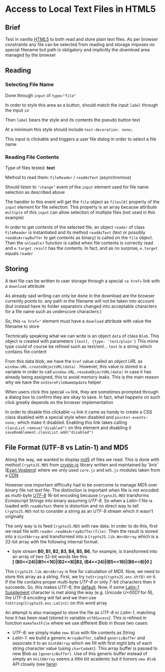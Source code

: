 # Access to Local Text Files in HTML5

## Brief

Test in vanilla [HTML5](https://en.wikipedia.org/wiki/HTML5) to both read and store plain text files. As per browser constraints any file can be selected from reading and storage imposes no special filename but path is obligatory and implicitly the *download* area managed by the browser

## Reading

### Selecting File Name

Done through `input` of `type="file"` 

In order to style this area as a button, should match the input `label` through the input `id`

Then `label` bears the style and its contents the pseudo button text

At a minimum this style should include `text-decoration: none;` 

This input is clickable and triggers a user file dialog in order to select a file name

### Reading File Contents

Type of files tested: **text**

Method to read them: `FileReader` / `readAsText` (asynchronous)

Should listen to `"change"` event of the `input` element used for file name selection as described above

The handler to this event will get the `file` object  as `files[0]` property of the `input` element for file selection. This property is an array because attribute `multiple` of this `input` can allow selection of multiple files (not used in this example) 

In order to get contents of the selected file, an object `reader` of class `FileReader` is instantiated and its method `readAsText` (text or possibly `readAsArrayBuffer`  to get contents as binary) is called on the `file` object. Then the `onload(e)` function is called when file contents is correctly read and `e.target.result` has the contents. In fact, and as no surprise, `e.target` equals `reader`

## Storing

A text file can be written to user storage through a special `<a href=` link with a `download` attribute

As already said writing can only be done in the download are the browser currently points to. any path in the filename will not be taken into account (but instead have its folder separators changed into acceptable characters for a file name such as underscore characters )

So, this `<a href="` element must have a `download` attribute with value the filename to store

Technically speaking what we can write is an object `data` of class `Blob`. This object is created with parameters `[text], {type: 'text/plain'}` This mime type could of course be refined such as text/xml... `text` is a string which contains file content

From this data blob, we have the `href` value called an *object URL* as `window.URL.createObjectURL(data)` . However, this value is stored in a variable in order to call `window.URL.revokeObjectURL(data)`  in case it has already being assigned, this to avoid memory leaks. This is the main reason why we have the `onStoreFileNameUpdate`  helper

When users click this special `<a` link, they are sometimes prompted through a dialog box to confirm they are okay to save. In fact, what happens on such click greatly depends on the browser implementation

In order to disable this clickable `<a` link it came as handy to create a CSS class disabled with a special style when disabled and `pointer-events: none;`  which make it disabled. Enabling this link takes calling `classList.remove("disabled")` on this element and disabling it `saveDomElement.classList.add("disabled")`

## File Format (UTF-8 vs Latin-1) and MD5

Along the way, we wanted to display [md5](https://en.wikipedia.org/wiki/MD5) of files we read. This is done with method `CryptoJS.MD5` from [crypto-js](https://github.com/brix/crypto-js) library written and maintained by '*brix*' ([Evan Vosberg](https://urban.to/evanvosberg/about)) where we only used `core.js` and `md5.js` modules taken from a [CDN](https://en.wikipedia.org/wiki/Content_delivery_network)

However one important difficulty had to be overcome to manage MD5 over *binary* file not *text* file. The distinction is important when file is not encoded as multi-byte *[UTF-8](https://en.wikipedia.org/wiki/UTF-8)* 16-bit encoding because `CryptoJS.MD5` transforms *Ecmascript* Strings into binary assuming *UTF-8*. So when a *Latin-1* file is loaded with `readAsText` there is distortion and no direct way to tell `CryptoJS.MD5` not to consider a string as an *UTF-8* stream which it wasn't originally

The only way is to feed `CryptoJS.MD5` with raw data.  In order to do this, first we read file with `reader.readAsArrayBuffer(file)`. Then the result is stored into a `Uint8Array` and transformed into a `CryptoJS.lib.WordArray` which is a 32-bit array with the following internal format:

- ​byte stream **B0, B1, B2, B3, B4, B5, B6**, for example, is transformed into an array of two 32-bit words like this <br>**[ (B0<<24)|(B1<<16)|(B2<<8)|B3, (B4<<24)|(B5<<16)|(B6<<8)|0 ]**

This `CryptoJS.lib.WordArray` is fine for calculation of *MD5*. Now, we need to store this array as a string. First, we try `toString(CryptoJS.enc.Utf8)` on it. If the file contains proper multi-byte *UTF-8* or only 7-bit characters then it succeeds. So, this makes *UTF-8*, the <u>default</u>. Now, if some [Latin-1 Supplement](https://en.wikipedia.org/wiki/Latin-1_Supplement) character is met along the way (e.g. Unicode *U+00D1* for *Ñ*), the *UTF-8* encoding will fail and we then use `toString(CryptoJS.enc.Latin1)`  on this word array

 An attempt is also managed to store the file as *UTF-8* or *Latin-1*, matching how it has been read (stored in variable `utf8Sucess`). This is refined in function `makeTextFile` where we use different Blob in those two cases:

- *UTF-8*: we simply make `new Blob` with file contents as String
- *Latin-1*: we build a generic `ArrayBuffer`, called `genericBuffer` and associate it to an `Uint8Array` which we fill with first eight bits of each string character value (using `charCodeAt`). This array buffer is passed to new Blob as `[genericBuffer]`. Use of this generic buffer instead of simply an `Unit8Array` seems a little bit academic but it honors `new Blob` API closely (see [here](https://developer.mozilla.org/en-US/docs/Web/API/Blob/Blob))









